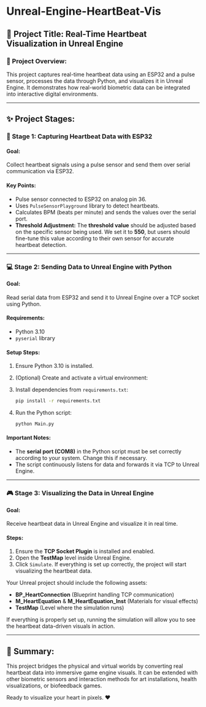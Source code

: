 # Unreal-Engine-HeartBeat-Vis

## 🔧 Project Title: Real-Time Heartbeat Visualization in Unreal Engine

### 🔹 Project Overview:

This project captures real-time heartbeat data using an ESP32 and a pulse sensor, processes the data through Python, and visualizes it in Unreal Engine. It demonstrates how real-world biometric data can be integrated into interactive digital environments.

---

## ✨ Project Stages:

### 🚀 Stage 1: Capturing Heartbeat Data with ESP32

#### Goal:

Collect heartbeat signals using a pulse sensor and send them over serial communication via ESP32.

#### Key Points:

- Pulse sensor connected to ESP32 on analog pin 36.
- Uses `PulseSensorPlayground` library to detect heartbeats.
- Calculates BPM (beats per minute) and sends the values over the serial port.
- **Threshold Adjustment:** The **threshold value** should be adjusted based on the specific sensor being used. We set it to **550**, but users should fine-tune this value according to their own sensor for accurate heartbeat detection.

---

### 💻 Stage 2: Sending Data to Unreal Engine with Python

#### Goal:

Read serial data from ESP32 and send it to Unreal Engine over a TCP socket using Python.

#### Requirements:

- Python 3.10
- `pyserial` library

#### Setup Steps:

1. Ensure Python 3.10 is installed.

2. (Optional) Create and activate a virtual environment:

3. Install dependencies from `requirements.txt`:

   ```bash
   pip install -r requirements.txt
   ```

4. Run the Python script:

   ```bash
   python Main.py
   ```

#### Important Notes:

- The **serial port (COM8)** in the Python script must be set correctly according to your system. Change this if necessary.
- The script continuously listens for data and forwards it via TCP to Unreal Engine.

---

### 🎮 Stage 3: Visualizing the Data in Unreal Engine

#### Goal:

Receive heartbeat data in Unreal Engine and visualize it in real time.

#### Steps:

1. Ensure the **TCP Socket Plugin** is installed and enabled.
2. Open the **TestMap** level inside Unreal Engine.
3. Click `Simulate`. If everything is set up correctly, the project will start visualizing the heartbeat data.

Your Unreal project should include the following assets:

- **BP\_HeartConnection** (Blueprint handling TCP communication)
- **M\_HeartEquation** & **M\_HeartEquation\_Inst** (Materials for visual effects)
- **TestMap** (Level where the simulation runs)

If everything is properly set up, running the simulation will allow you to see the heartbeat data-driven visuals in action.

---

## 📄 Summary:

This project bridges the physical and virtual worlds by converting real heartbeat data into immersive game engine visuals. It can be extended with other biometric sensors and interaction methods for art installations, health visualizations, or biofeedback games.

Ready to visualize your heart in pixels. ❤️

